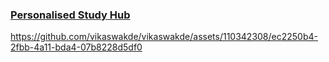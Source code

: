 ### <a href="https://github.com/vikaswakde/Personalised_Study_Hub" target="_blank">Personalised Study Hub</a>

https://github.com/vikaswakde/vikaswakde/assets/110342308/ec2250b4-2fbb-4a11-bda4-07b8228d5df0


<br>

